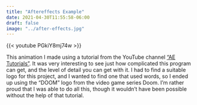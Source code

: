 ```yaml
---
title: "Aftereffects Example"
date: 2021-04-30T11:55:58-06:00
draft: false
image: "../after-effects.jpg"
---
```


{{< youtube PGkiY8mj74w >}}

This animation I made using a tutorial from the YouTube channel [“AE Tutorials”](https://youtube.com/c/AETutorials007). It was very interesting to see just how complicated this program can get, and the level of detail you can get with it. I had to find a suitable logo for this project, and I wanted to find one that used words, so I ended up using the “DOOM” logo from the video game series Doom. I’m rather proud that I was able to do all this, though it wouldn’t have been possible without the help of that tutorial.